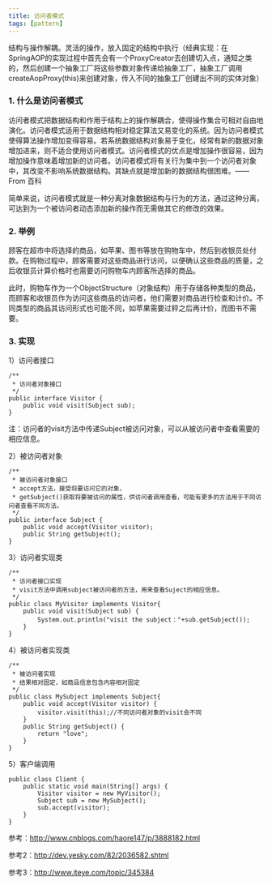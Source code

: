 ```yaml
---
title: 访问者模式
tags: [pattern]
---
```


结构与操作解耦。灵活的操作，放入固定的结构中执行（经典实现：在SpringAOP的实现过程中首先会有一个ProxyCreator去创建切入点，通知之类的，然后创建一个抽象工厂将这些参数对象传递给抽象工厂，抽象工厂调用createAopProxy(this)来创建对象，传入不同的抽象工厂创建出不同的实体对象）

### 1. 什么是访问者模式
访问者模式把数据结构和作用于结构上的操作解耦合，使得操作集合可相对自由地演化。访问者模式适用于数据结构相对稳定算法又易变化的系统。因为访问者模式使得算法操作增加变得容易。若系统数据结构对象易于变化，经常有新的数据对象增加进来，则不适合使用访问者模式。访问者模式的优点是增加操作很容易，因为增加操作意味着增加新的访问者。访问者模式将有关行为集中到一个访问者对象中，其改变不影响系统数据结构。其缺点就是增加新的数据结构很困难。—— From 百科

简单来说，访问者模式就是一种分离对象数据结构与行为的方法，通过这种分离，可达到为一个被访问者动态添加新的操作而无需做其它的修改的效果。

### 2. 举例
顾客在超市中将选择的商品，如苹果、图书等放在购物车中，然后到收银员处付款。在购物过程中，顾客需要对这些商品进行访问，以便确认这些商品的质量，之后收银员计算价格时也需要访问购物车内顾客所选择的商品。

此时，购物车作为一个ObjectStructure（对象结构）用于存储各种类型的商品，而顾客和收银员作为访问这些商品的访问者，他们需要对商品进行检查和计价。不同类型的商品其访问形式也可能不同，如苹果需要过秤之后再计价，而图书不需要。

### 3. 实现
1）访问者接口

```
/**
 * 访问者对象接口
 */
public interface Visitor {
    public void visit(Subject sub);
}
```

注：访问者的visit方法中传递Subject被访问对象，可以从被访问者中查看需要的相应信息。

2）被访问者对象

```
/**
 * 被访问者对象接口
 * accept方法，接受将要访问它的对象，
 * getSubject()获取将要被访问的属性，供访问者调用查看，可能有更多的方法用于不同访问者查看不同方法。
 */
public interface Subject {
    public void accept(Visitor visitor);  
    public String getSubject();
}
```

3）访问者实现类

```
/**
 * 访问者接口实现
 * visit方法中调用subject被访问者的方法，用来查看Suject的相应信息。
 */
public class MyVisitor implements Visitor{
    public void visit(Subject sub) {  
        System.out.println("visit the subject："+sub.getSubject());  
    }
}
```

4）被访问者实现类

```
/**
 * 被访问者实现
 * 结果相对固定，如商品信息包含内容相对固定
 */
public class MySubject implements Subject{
    public void accept(Visitor visitor) {  
        visitor.visit(this);//不同访问者对象的visit会不同
    }    
    public String getSubject() {
        return "love";  
    } 
}
```

5）客户端调用

```
public class Client {
    public static void main(String[] args) {
        Visitor visitor = new MyVisitor();  
        Subject sub = new MySubject();  
        sub.accept(visitor);
    }
}
```

参考：http://www.cnblogs.com/haore147/p/3888182.html

参考2：http://dev.yesky.com/82/2036582.shtml

参考3：http://www.iteye.com/topic/345384


